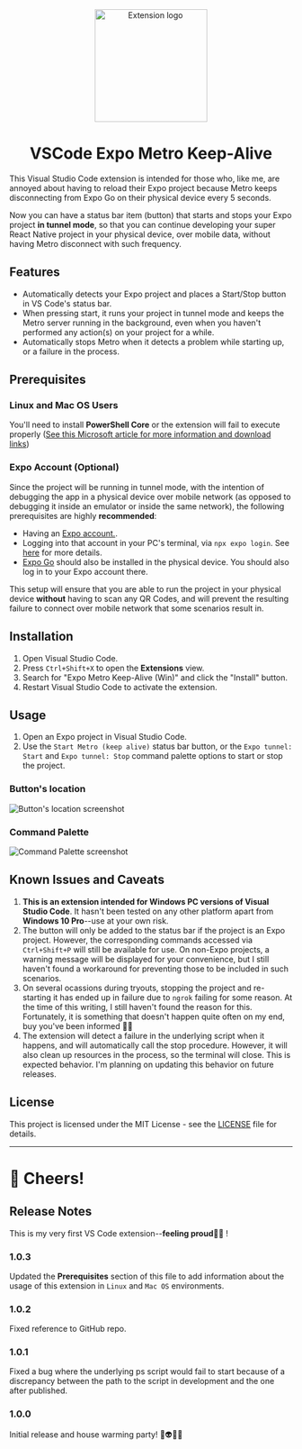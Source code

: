 <div align="center">
<img src="https://res.cloudinary.com/dlr88vvxh/image/upload/v1723341808/vscext/expo-metro-keepalive/ExpoMetroKeepAlive_256_kk4r6j.png" width="200" alt="Extension logo"/>
<h1>VSCode Expo Metro Keep-Alive</h1>
</div>

This Visual Studio Code extension is intended for those who, like me,  are annoyed about having to reload their Expo project because Metro keeps disconnecting from Expo Go on their physical device every 5 seconds.

Now you can have a status bar item (button) that starts and stops your Expo project **in tunnel mode**, so that you can continue developing your super React Native project in your physical device, over mobile data, without having Metro disconnect with such frequency.

## Features

- Automatically detects your Expo project and places a Start/Stop button in VS Code's status bar.
- When pressing start, it runs your project in tunnel mode and keeps the Metro server running in the background, even when you haven't performed any action(s) on your project for a while.
- Automatically stops Metro when it detects a problem while starting up, or a failure in the process.

## Prerequisites

### Linux and Mac OS Users

You'll need to install **PowerShell Core** or the extension will fail to execute properly ([See this Microsoft article for more information and download links](https://learn.microsoft.com/en-us/powershell/scripting/install/installing-powershell?view=powershell-7.4))

### Expo Account (Optional)
Since the project will be running in tunnel mode, with the intention of debugging the app in a physical device over mobile network (as opposed to debugging it inside an emulator or inside the same network), the following prerequisites are highly **recommended**:
- Having an [Expo account.](https://expo.dev/signup).
- Logging into that account in your PC's terminal, via `npx expo login`. See [here](https://docs.expo.dev/more/expo-cli/#authentication) for more details.
- [Expo Go](https://expo.dev/go) should also be installed in the physical device. You should also log in to your Expo account there.

This setup will ensure that you are able to run the project in your physical device **without** having to scan any QR Codes, and will prevent the resulting failure to connect over mobile network that some scenarios result in.

## Installation

1. Open Visual Studio Code.
2. Press `Ctrl+Shift+X` to open the **Extensions** view.
3. Search for "Expo Metro Keep-Alive (Win)" and click the "Install" button.
4. Restart Visual Studio Code to activate the extension.

## Usage

1. Open an Expo project in Visual Studio Code.
2. Use the `Start Metro (keep alive)` status bar button, or the `Expo tunnel: Start` and `Expo tunnel: Stop` command palette options to start or stop the project.

### Button's location
![Button's location screenshot](https://res.cloudinary.com/dlr88vvxh/image/upload/v1723341786/vscext/expo-metro-keepalive/readme-start_pd0953.png)

### Command Palette
![Command Palette screenshot](https://res.cloudinary.com/dlr88vvxh/image/upload/v1723341785/vscext/expo-metro-keepalive/readme-cmd-palt_dqdx1e.png)


## Known Issues and Caveats

1. **This is an extension intended for Windows PC versions of Visual Studio Code**. It hasn't been tested on any other platform apart from **Windows 10 Pro**--use at your own risk.
2. The button will only be added to the status bar if the project is an Expo project. However, the corresponding commands accessed via `Ctrl+Shift+P` will still be available for use. On non-Expo projects, a warning message will be displayed for your convenience, but I still haven't found a workaround for preventing those to be included in such scenarios.
2. On several ocassions during tryouts, stopping the project and re-starting it has ended up in failure due to `ngrok` failing for some reason. At the time of this writing, I still haven't found the reason for this. Fortunately, it is something that doesn't happen quite often on my end, buy you've been informed 🤷‍♂️
3. The extension will detect a failure in the underlying script when it happens, and will automatically call the stop procedure. However, it will also clean up resources in the process, so the terminal will close. This is expected behavior. I'm planning on updating this behavior on future releases.

## License

This project is licensed under the MIT License - see the [LICENSE](./LICENSE.txt) file for details.

---

# 🍻 Cheers!

## Release Notes

This is my very first VS Code extension--__feeling proud__🦾🧠 !

### 1.0.3

Updated the **Prerequisites** section of this file to add information about the usage of this extension in `Linux` and `Mac OS` environments.

### 1.0.2

Fixed reference to GitHub repo.

### 1.0.1

Fixed a bug where the underlying ps script would fail to start because of a discrepancy between the path to the script in development and the one after published.

### 1.0.0

Initial release and house warming party! 🎉👽🤖🥳

